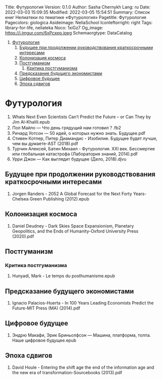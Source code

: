 Title: Футурология
Version: 0.1.0
Author: Sasha Chernykh
Lang: ru
Date: 2022-03-03 15:09:35
Modified: 2022-03-05 15:54:51
Summary: Список книг Нелиатеки по тематике «Футурология»
Pagetitle: Футурология
Pagecolors: giologica
Asideimage: NeliaSchool
Iconleftorright: right
Tags: library-for-life, neliateka
Noco: 1xiGz7
Og_image: https://i.imgur.com/6xPcxpp.jpeg
Schemaorgtype: DataCatalog

<!-- MarkdownTOC -->

1. [Футурология](#Футурология)
	1. [Будущее при продолжении руководствования краткосрочными интересами](#Будущее-при-продолжении-руководствования-краткосрочными-интересами)
	1. [Колонизация космоса](#Колонизация-космоса)
	1. [Постгуманизм](#Постгуманизм)
		1. [Критика постгуманизма](#Критика-постгуманизма)
	1. [Предсказание будущего экономистами](#Предсказание-будущего-экономистами)
	1. [Цифровое будущее](#Цифровое-будущее)
	1. [Эпоха сдвигов](#Эпоха-сдвигов)

<!-- /MarkdownTOC -->

<a id="Футурология"></a>
# Футурология

1. Whats Next Even Scientists Can’t Predict the Future – or Can They by Jim Al-Khalili.epub
1. Пол Майло — Что день грядущий нам готовил？.fb2
1. Ричард Уотсон — 50 идей, о которых нужно знать. Будущее.pdf
1. Стивен Котлер, Питер Диамандис - Изобилие. Будущее будет лучше, чем вы думаете-AST (2018).pdf
1. Турчин Алексей, Батин Михаил - Футурология. ХХI век. Бессмертие или глобальная катастрофа (Лаборатория знаний, 2014).pdf
1. Урри Джон — Как выглядит будущее (Дело, 2018).djvu

<a id="Будущее-при-продолжении-руководствования-краткосрочными-интересами"></a>
## Будущее при продолжении руководствования краткосрочными интересами

1. Jorgen Randers - 2052 A Global Forecast for the Next Forty Years-Chelsea Green Publishing (2012).epub

<a id="Колонизация-космоса"></a>
## Колонизация космоса

1. Daniel Deudney - Dark Skies Space Expansionism, Planetary Geopolitics, and the Ends of Humanity-Oxford University Press (2020).pdf

<a id="Постгуманизм"></a>
## Постгуманизм

<a id="Критика-постгуманизма"></a>
### Критика постгуманизма

1. Hunyadi, Mark - Le temps du posthumanisme.epub

<a id="Предсказание-будущего-экономистами"></a>
## Предсказание будущего экономистами

1. Ignacio Palacios-Huerta - In 100 Years Leading Economists Predict the Future-MIT Press (MA) (2014).pdf

<a id="Цифровое-будущее"></a>
## Цифровое будущее

1. Эндрю Макафи, Эрик Бриньолфсон — Машина, платформа, толпа. Наше цифровое будущее.epub

<a id="Эпоха-сдвигов"></a>
## Эпоха сдвигов

1. David Houle - Entering the shift age the end of the information age and the new era of transformation-Sourcebooks (2013).pdf
